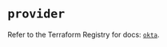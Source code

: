 # `provider`

Refer to the Terraform Registry for docs: [`okta`](https://registry.terraform.io/providers/okta/okta/4.14.0/docs).
